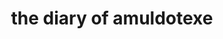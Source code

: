 ---
bookCollapseSection: true
title : the diary of amuldotexe
menu:
    main:
        - name: About Me
        - name: Bookmarks
        - name: Visual Notes
        - name: Movie Quotes
        - name: Coding Notes
        - name: High School Math Mental Models
        - name: Low Drama Expressions
        - name: Thought Experiments
---